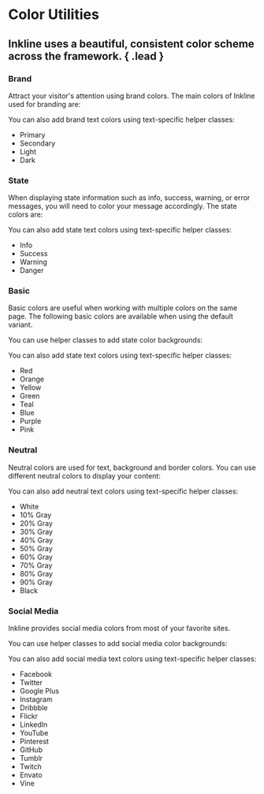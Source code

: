 # Color Utilities
## Inkline uses a beautiful, consistent color scheme across the framework. { .lead }

### Brand
Attract your visitor's attention using brand colors. The main colors of Inkline used for branding are:

<i-code-preview title="Brand Color Background" link="https://github.com/inkline/inkline/blob/master/src/css/config/_colors.styl" class="_padding-bottom-0">

<i-row>
    <i-column xs="12" sm="6" md="3">
        <color-box type="primary" title="Primary" description="#178bb2"></color-box>
    </i-column>
    <i-column xs="12" sm="6" md="3">
        <color-box type="secondary" title="Secondary" description="#5d65b9"></color-box>
    </i-column>
    <i-column xs="12" sm="6" md="3">
        <color-box type="light" title="Light" description="#e9ecef"></color-box>
    </i-column>
    <i-column xs="12" sm="6" md="3">
        <color-box type="dark" title="Dark" description="#212529"></color-box>
    </i-column>
</i-row>

<template slot="html">

~~~html
<div class="_background-primary"></div>
<div class="_background-secondary"></div>
<div class="_background-light"></div>
<div class="_background-dark"></div>
~~~

</template>
</i-code-preview>

You can also add brand text colors using text-specific helper classes:

<i-code-preview title="Brand Color Text" link="https://github.com/inkline/inkline/blob/master/src/css/config/_colors.styl" class="_padding-bottom-0">

<ul class="-inline">
    <li class="_text-primary">Primary</li>
    <li class="_text-secondary">Secondary</li>
    <li class="_text-light">Light</li>
    <li class="_text-dark">Dark</li>
</ul>

<template slot="html">

~~~html
<p class="_text-primary"></p>
<p class="_text-secondary"></p>
<p class="_text-light"></p>
<p class="_text-dark"></p>
~~~

</template>
</i-code-preview>

### State
When displaying state information such as info, success, warning, or error messages, you will need to color your message accordingly. The state colors are:

<i-code-preview title="State Color Background" link="https://github.com/inkline/inkline/blob/master/src/css/config/_colors.styl" class="_padding-bottom-0">

<i-row>
    <i-column xs="12" sm="6" md="3">
        <color-box type="info" title="Info" description="#62bec1"></color-box>
    </i-column>
    <i-column xs="12" sm="6" md="3">
        <color-box type="success" title="Success" description="#5fb072"></color-box>
    </i-column>
    <i-column xs="12" sm="6" md="3">
        <color-box type="warning" title="Warning" description="#f1ac53"></color-box>
    </i-column>
    <i-column xs="12" sm="6" md="3">
        <color-box type="danger" title="Danger" description="#f25f5c"></color-box>
    </i-column>
</i-row>

<template slot="html">

~~~html
<div class="_background-info"></div>
<div class="_background-success"></div>
<div class="_background-warning"></div>
<div class="_background-danger"></div>
~~~

</template>
</i-code-preview>

You can also add state text colors using text-specific helper classes:

<i-code-preview title="State Color Text" link="https://github.com/inkline/inkline/blob/master/src/css/config/_colors.styl" class="_padding-bottom-0">

<ul class="-inline">
    <li class="_text-info">Info</li>
    <li class="_text-success">Success</li>
    <li class="_text-warning">Warning</li>
    <li class="_text-danger">Danger</li>
</ul>

<template slot="html">

~~~html
<p class="_text-info"></p>
<p class="_text-success"></p>
<p class="_text-warning"></p>
<p class="_text-danger"></p>
~~~

</template>
</i-code-preview>

### Basic
Basic colors are useful when working with multiple colors on the same page. The following basic colors are 
available when using the default variant.

You can use helper classes to add state color backgrounds:

<i-code-preview title="Basic Color Background" link="https://github.com/inkline/inkline/blob/master/src/css/config/_colors.styl" class="_padding-bottom-0">

<i-row>
    <i-column xs="12" sm="6" md="3">
        <color-box type="red" title="Red" description="#f25f5c"></color-box>
    </i-column>
    <i-column xs="12" sm="6" md="3">
        <color-box type="orange" title="Orange" description="#f1ac53"></color-box>
    </i-column>
    <i-column xs="12" sm="6" md="3">
        <color-box type="yellow" title="Yellow" description="#ffe066"></color-box>
    </i-column>
    <i-column xs="12" sm="6" md="3">
        <color-box type="green" title="Green" description="#5fb072"></color-box>
    </i-column>
    <i-column xs="12" sm="6" md="3">
        <color-box type="teal" title="Teal" description="#62bec1"></color-box>
    </i-column>
    <i-column xs="12" sm="6" md="3">
        <color-box type="blue" title="Blue" description="#178bb2"></color-box>
    </i-column>
    <i-column xs="12" sm="6" md="3">
        <color-box type="purple" title="Purple" description="#5d65b9"></color-box>
    </i-column>
    <i-column xs="12" sm="6" md="3">
        <color-box type="pink" title="Pink" description="#ff6f80"></color-box>
    </i-column>
</i-row>

<template slot="html">

~~~html
<div class="_background-red"></div>
<div class="_background-orange"></div>
<div class="_background-yellow"></div>
<div class="_background-green"></div>
<div class="_background-teal"></div>
<div class="_background-blue"></div>
<div class="_background-purple"></div>
<div class="_background-pink"></div>
~~~

</template>
</i-code-preview>

You can also add state text colors using text-specific helper classes:

<i-code-preview title="Basic Color Text" link="https://github.com/inkline/inkline/blob/master/src/css/config/_colors.styl" class="_padding-bottom-0">

<ul class="-inline">
    <li class="_text-red">Red</li>
    <li class="_text-orange">Orange</li>
    <li class="_text-yellow">Yellow</li>
    <li class="_text-green">Green</li>
    <li class="_text-teal">Teal</li>
    <li class="_text-blue">Blue</li>
    <li class="_text-purple">Purple</li>
    <li class="_text-pink">Pink</li>
</ul>

<template slot="html">

~~~html
<p class="_text-red"></p>
<p class="_text-orange"></p>
<p class="_text-yellow"></p>
<p class="_text-green"></p>
<p class="_text-teal"></p>
<p class="_text-blue"></p>
<p class="_text-purple"></p>
<p class="_text-pink"></p>
~~~

</template>
</i-code-preview>


### Neutral
Neutral colors are used for text, background and border colors. You can use different neutral colors to display your content:

<i-code-preview title="Neutral Color Background" link="https://github.com/inkline/inkline/blob/master/src/css/config/_colors.styl" class="_padding-bottom-0">

<i-row>
    <i-column xs="12" sm="6" md="3">
        <color-box type="white" title="White" description="#ffffff"></color-box>
    </i-column>
    <i-column xs="12" sm="6" md="3">
        <color-box type="gray-10" title="10% Gray" description="#f8f9fa"></color-box>
    </i-column>
    <i-column xs="12" sm="6" md="3">
        <color-box type="gray-20" title="20% Gray" description="#e9ecef"></color-box>
    </i-column>
    <i-column xs="12" sm="6" md="3">
        <color-box type="gray-30" title="30% Gray" description="#dee2e6"></color-box>
    </i-column>
    <i-column xs="12" sm="6" md="3">
        <color-box type="gray-40" title="40% Gray" description="#ced4da"></color-box>
    </i-column>
    <i-column xs="12" sm="6" md="3">
        <color-box type="gray-50" title="50% Gray" description="#adb5bd"></color-box>
    </i-column>
    <i-column xs="12" sm="6" md="3">
        <color-box type="gray-60" title="60% Gray" description="#868e96"></color-box>
    </i-column>
    <i-column xs="12" sm="6" md="3">
        <color-box type="gray-70" title="70% Gray" description="#495057"></color-box>
    </i-column>
    <i-column xs="12" sm="6" md="3">
        <color-box type="gray-80" title="80% Gray" description="#343a40"></color-box>
    </i-column>
    <i-column xs="12" sm="6" md="3">
        <color-box type="gray-90" title="90% Gray" description="#212529"></color-box>
    </i-column>
    <i-column xs="12" sm="6" md="3">
        <color-box type="black" title="Black" description="#000000"></color-box>
    </i-column>
    <i-column xs="12" sm="6" md="3">
        <color-box class="_text-gray-80" type="transparent" title="Transparent" description="transparent"></color-box>
    </i-column>
</i-row>

<template slot="html">

~~~html
<div class="_background-white"></div>
<div class="_background-gray-10"></div>
<div class="_background-gray-20"></div>
<div class="_background-gray-30"></div>
<div class="_background-gray-40"></div>
<div class="_background-gray-50"></div>
<div class="_background-gray-60"></div>
<div class="_background-gray-70"></div>
<div class="_background-gray-80"></div>
<div class="_background-gray-90"></div>
<div class="_background-black"></div>
<div class="_background-transparent"></div>
~~~

</template>
</i-code-preview>

You can also add neutral text colors using text-specific helper classes:

<i-code-preview title="Neutral Color Text" link="https://github.com/inkline/inkline/blob/master/src/css/helpers" class="_padding-bottom-0">

<ul class="-inline">
    <li class="_text-white _background-black">White</li>
    <li class="_text-gray-10">10% Gray</li>
    <li class="_text-gray-20">20% Gray</li>
    <li class="_text-gray-30">30% Gray</li>
    <li class="_text-gray-40">40% Gray</li>
    <li class="_text-gray-50">50% Gray</li>
    <li class="_text-gray-60">60% Gray</li>
    <li class="_text-gray-70">70% Gray</li>
    <li class="_text-gray-80">80% Gray</li>
    <li class="_text-gray-90">90% Gray</li>
    <li class="_text-black">Black</li>
</ul>

<template slot="html">

~~~html
<p class="_text-white"></p>
<p class="_text-gray-10"></p>
<p class="_text-gray-20"></p>
<p class="_text-gray-30"></p>
<p class="_text-gray-40"></p>
<p class="_text-gray-50"></p>
<p class="_text-gray-60"></p>
<p class="_text-gray-70"></p>
<p class="_text-gray-80"></p>
<p class="_text-gray-90"></p>
<p class="_text-black"></p>
~~~

</template>
</i-code-preview>

### Social Media
Inkline provides social media colors from most of your favorite sites.

You can use helper classes to add social media color backgrounds:

<i-code-preview title="Social Media Color Background" link="https://github.com/inkline/inkline/blob/master/src/css/helpers" class="_padding-bottom-0">

<i-row>
    <i-column xs="12" sm="6" md="3">
        <color-box type="facebook" title="Facebook" description="#3b5998"></color-box>
    </i-column>
    <i-column xs="12" sm="6" md="3">
        <color-box type="twitter" title="Twitter" description="#1da1f2"></color-box>
    </i-column>
    <i-column xs="12" sm="6" md="3">
        <color-box type="google" title="Google" description="#dd4b39"></color-box>
    </i-column>
    <i-column xs="12" sm="6" md="3">
        <color-box type="instagram" title="Instagram" description="#fd1d1d"></color-box>
    </i-column>
    <i-column xs="12" sm="6" md="3">
        <color-box type="dribbble" title="Dribbble" description="#ea4c89"></color-box>
    </i-column>
    <i-column xs="12" sm="6" md="3">
        <color-box type="behance" title="Behance" description="#1769ff"></color-box>
    </i-column>
    <i-column xs="12" sm="6" md="3">
        <color-box type="flickr" title="Flickr" description="#ff0084"></color-box>
    </i-column>
    <i-column xs="12" sm="6" md="3">
        <color-box type="linkedin" title="LinkedIn" description="#0077b5"></color-box>
    </i-column>
    <i-column xs="12" sm="6" md="3">
        <color-box type="youtube" title="YouTube" description="#b31217"></color-box>
    </i-column>
    <i-column xs="12" sm="6" md="3">
        <color-box type="pinterest" title="Pinterest" description="#bd081c"></color-box>
    </i-column>
    <i-column xs="12" sm="6" md="3">
        <color-box type="github" title="Github" description="#333333"></color-box>
    </i-column>
    <i-column xs="12" sm="6" md="3">
        <color-box type="tumblr" title="Tumblr" description="#35465c"></color-box>
    </i-column>
    <i-column xs="12" sm="6" md="3">
        <color-box type="twitch" title="Twitch" description="#6441a5"></color-box>
    </i-column>
    <i-column xs="12" sm="6" md="3">
        <color-box type="envato" title="Envato" description="#82b541"></color-box>
    </i-column>
    <i-column xs="12" sm="6" md="3">
        <color-box type="vine" title="Vine" description="#00bf8f"></color-box>
    </i-column>
</i-row>

<template slot="html">

~~~html
<div class="_background-facebook"></div>
<div class="_background-twitter"></div>
<div class="_background-google-plus"></div>
<div class="_background-instagram"></div>
<div class="_background-dribbble"></div>
<div class="_background-flickr"></div>
<div class="_background-linkedin"></div>
<div class="_background-youtube"></div>
<div class="_background-pinterest"></div>
<div class="_background-github"></div>
<div class="_background-tumblr"></div>
<div class="_background-twitch"></div>
<div class="_background-envato"></div>
<div class="_background-vine"></div>
~~~

</template>
</i-code-preview>

You can also add social media text colors using text-specific helper classes:

<i-code-preview title="Social Media Color Text" link="https://github.com/inkline/inkline/blob/master/src/css/helpers" class="_padding-bottom-0">

<ul class="-inline">
    <li class="_text-facebook">Facebook</li>
    <li class="_text-twitter">Twitter</li>
    <li class="_text-google-plus">Google Plus</li>
    <li class="_text-instagram">Instagram</li>
    <li class="_text-dribbble">Dribbble</li>
    <li class="_text-flickr">Flickr</li>
    <li class="_text-linkedin">LinkedIn</li>
    <li class="_text-youtube">YouTube</li>
    <li class="_text-pinterest">Pinterest</li>
    <li class="_text-github">GitHub</li>
    <li class="_text-tumblr">Tumblr</li>
    <li class="_text-twitch">Twitch</li>
    <li class="_text-envato">Envato</li>
    <li class="_text-vine">Vine</li>
</ul>

<template slot="html">

~~~html
<p class="_text-facebook"></p>
<p class="_text-twitter"></p>
<p class="_text-google-plus"></p>
<p class="_text-instagram"></p>
<p class="_text-dribbble"></p>
<p class="_text-flickr"></p>
<p class="_text-linkedin"></p>
<p class="_text-youtube"></p>
<p class="_text-pinterest"></p>
<p class="_text-github"></p>
<p class="_text-tumblr"></p>
<p class="_text-twitch"></p>
<p class="_text-envato"></p>
<p class="_text-vine"></p>
~~~

</template>
</i-code-preview>

